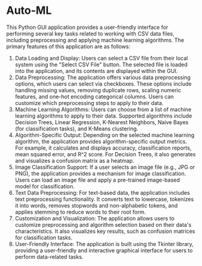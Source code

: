 # Auto-ML

This Python GUI application provides a user-friendly interface for performing several key tasks related to working with CSV data files, including preprocessing and applying machine learning algorithms. The primary features of this application are as follows:
1.	Data Loading and Display: Users can select a CSV file from their local system using the "Select CSV File" button. The selected file is loaded into the application, and its contents are displayed within the GUI.
2.	Data Preprocessing: The application offers various data preprocessing options, which users can select via checkboxes. These options include handling missing values, removing duplicate rows, scaling numeric features, and one-hot encoding categorical columns. Users can customize which preprocessing steps to apply to their data.
3.	Machine Learning Algorithms: Users can choose from a list of machine learning algorithms to apply to their data. Supported algorithms include Decision Trees, Linear Regression, K-Nearest Neighbors, Naive Bayes (for classification tasks), and K-Means clustering.
4.	Algorithm-Specific Output: Depending on the selected machine learning algorithm, the application provides algorithm-specific output metrics. For example, it calculates and displays accuracy, classification reports, mean squared error, and R^2 score. For Decision Trees, it also generates and visualizes a confusion matrix as a heatmap.
5.	Image Classification Support: If a user selects an image file (e.g., JPG or PNG), the application provides a mechanism for image classification. Users can load an image file and apply a pre-trained image-based model for classification.
6.	Text Data Preprocessing: For text-based data, the application includes text preprocessing functionality. It converts text to lowercase, tokenizes it into words, removes stopwords and non-alphabetic tokens, and applies stemming to reduce words to their root form.
7.	Customization and Visualization: The application allows users to customize preprocessing and algorithm selection based on their data's characteristics. It also visualizes key results, such as confusion matrices for classification tasks.
8.	User-Friendly Interface: The application is built using the Tkinter library, providing a user-friendly and interactive graphical interface for users to perform data-related tasks.

